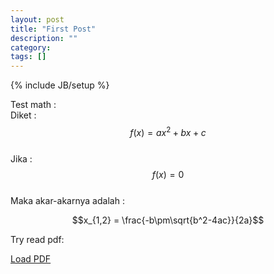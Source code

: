 ```yaml
---
layout: post
title: "First Post"
description: ""
category: 
tags: []
---
```

{% include JB/setup %}

Test math :  
Diket : $$f(x)=ax^2+bx+c$$  
Jika : $$f(x)=0$$  
Maka akar-akarnya adalah :

$$x_{1,2} = \frac{-b\pm\sqrt{b^2-4ac}}{2a}$$

Try read pdf:

<a class="btn btn-default" href="http://127.0.0.1:4000/pdfjs/web/viewer.html?file=assets/tugas-5.pdf" target="_blank">Load PDF</a>
